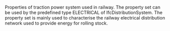Properties of traction power system used in railway. The property set can be used by the predefined type ELECTRICAL of IfcDistributionSystem. The property set is mainly used to characterise the railway electrical distribution network used to provide energy for rolling stock.
